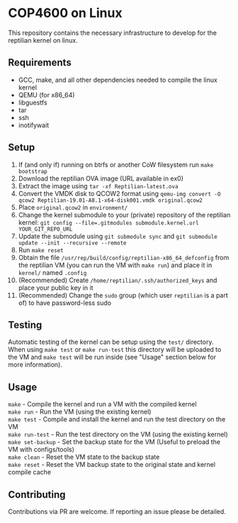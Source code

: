 # COP4600 on Linux

This repository contains the necessary infrastructure to develop for the reptilian kernel on linux.

## Requirements

- GCC, make, and all other dependencies needed to compile the linux kernel
- QEMU (for x86\_64)
- libguestfs
- tar
- ssh
- inotifywait

## Setup

1. If (and only if) running on btrfs or another CoW filesystem run `make bootstrap`
2. Download the reptilian OVA image (URL available in ex0)
3. Extract the image using `tar -xf Reptilian-latest.ova`
4. Convert the VMDK disk to QCOW2 format using `qemu-img convert -O qcow2 Reptilian-19.01-A8.1-x64-disk001.vmdk original.qcow2`
5. Place `original.qcow2` in `environment/`
6. Change the kernel submodule to your (private) repository of the reptilian kernel: `git config --file=.gitmodules submodule.kernel.url YOUR_GIT_REPO_URL`
7. Update the submodule using `git submodule sync` and `git submodule update --init --recursive --remote`
8. Run `make reset`
9. Obtain the file `/usr/rep/build/config/reptilian-x86_64_defconfig` from the reptilian VM (you can run the VM with `make run`) and place it in `kernel/` named `.config`
10. (Recommended) Create `/home/reptilian/.ssh/authorized_keys` and place your public key in it
11. (Recommended) Change the `sudo` group (which user `reptilian` is a part of) to have password-less sudo

## Testing

Automatic testing of the kernel can be setup using the `test/` directory. When using `make test` or `make run-test` this directory will be uploaded to the VM and `make test` will be run inside (see "Usage" section below for more information).

## Usage

`make` - Compile the kernel and run a VM with the compiled kernel  
`make run` - Run the VM (using the existing kernel)  
`make test` - Compile and install the kernel and run the test directory on the VM  
`make run-test` - Run the test directory on the VM (using the existing kernel)  
`make set-backup` - Set the backup state for the VM (Useful to preload the VM with configs/tools)  
`make clean` - Reset the VM state to the backup state  
`make reset` - Reset the VM backup state to the original state and kernel compile cache

## Contributing

Contributions via PR are welcome. If reporting an issue please be detailed.
